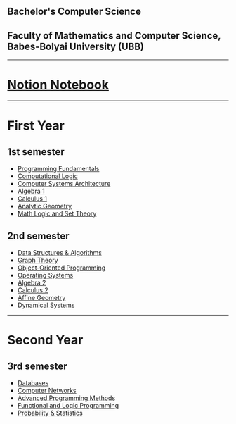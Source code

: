## Bachelor's Computer Science
## Faculty of Mathematics and Computer Science, Babes-Bolyai University (UBB)

---------

# [Notion Notebook](https://invented-oviraptor-ff0.notion.site/Academics-31d1380a10204a3fb054fab4480c45b9)

---------

# First Year
## 1st semester
* [Programming Fundamentals](https://github.com/rusuraluca/uni-computer-science/tree/main/First%20Year/Programming%20Fundamentals)
* [Computational Logic]()
* [Computer Systems Architecture]()
* [Algebra 1](https://github.com/rusuraluca/uni-computer-science/tree/main/First%20Year/Algebra%201)
* [Calculus 1](https://github.com/rusuraluca/uni-computer-science/tree/main/First%20Year/Calculus%201)
* [Analytic Geometry](https://github.com/rusuraluca/uni-computer-science/tree/main/First%20Year/Analytic%20Geometry)
* [Math Logic and Set Theory](https://github.com/rusuraluca/uni-computer-science/tree/main/First%20Year/Math%20Logic%20and%20Set%20Theory)

## 2nd semester
* [Data Structures & Algorithms](https://github.com/rusuraluca/uni-computer-science/tree/main/First%20Year/DSA)
* [Graph Theory]()
* [Object-Oriented Programming](https://github.com/rusuraluca/uni-computer-science/tree/main/First%20Year/OOP)
* [Operating Systems]()
* [Algebra 2](https://github.com/rusuraluca/uni-computer-science/tree/main/First%20Year/Algebra%202)
* [Calculus 2](https://github.com/rusuraluca/uni-computer-science/tree/main/First%20Year/%20Calculus%202)
* [Affine Geometry](https://github.com/rusuraluca/uni-computer-science/tree/main/First%20Year/Affine%20Geometry)
* [Dynamical Systems]()

---------

# Second Year
## 3rd semester
* [Databases]()
* [Computer Networks]()
* [Advanced Programming Methods]()
* [Functional and Logic Programming]()
* [Probability & Statistics]()
